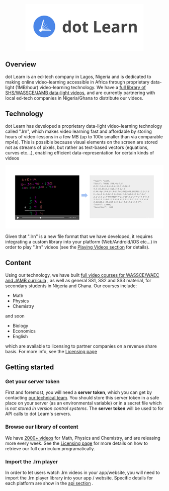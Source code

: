 
<img src="img/title.svg" alt="Drawing" style="height: 150px; display: block; margin: auto;"/>


## Overview

dot Learn is an ed-tech company in Lagos, Nigeria and is dedicated to making online video-learning accessible in Africa through proprietary data-light (1MB/hour) video-learning technology. We have a [full library of SHS/WASSCE/JAMB data-light videos](https://docs.google.com/spreadsheets/d/1Ryfv6iYeB0e6_qdVO0xx2KAEFyJtwBWZYWN8hayl9eQ/edit#gid=1018104657), and are currently partnering with local ed-tech companies in Nigeria/Ghana to distribute our videos.


## Technology

dot Learn has developed a proprietary data-light video-learning technology called ".lrn", which makes video learning fast and affordable by storing hours of video-lessons in a few MB (up to 100x smaller than via comparable mp4s).
This is possible because visual elements on the screen are stored not as streams of pixels, but rather as text-based vectors (equations, curves etc...), enabling efficient data-representation for certain kinds of videos

![Vector-Based](img/vector.svg)

Given that ".lrn" is a new file format that we have developed, it requires integrating a custom library into your platform (Web/Android/iOS etc...) in order to play ".lrn" videos (see the [Playing Videos section](playing) for details).

## Content

Using our technology, we have built [full video courses for WASSCE/WAEC and JAMB curricula](https://docs.google.com/spreadsheets/d/1Ryfv6iYeB0e6_qdVO0xx2KAEFyJtwBWZYWN8hayl9eQ/edit#gid=1018104657) , as well as general SS1, SS2 and SS3 material, for secondary students in Nigeria and Ghana. Our courses include:

* Math
* Physics
* Chemistry

and soon

* Biology
* Economics
* English

which are available to licensing to partner companies on a revenue share basis. For more info, see the [Licensing page](licensing)


## Getting started


### Get your server token ###

First and foremost, you will need a **server token**, which you can get by contacting [our technical team](mailto:sam@dotlearn.org). You should store this server token in a safe place on your server (as an environmental variable) or in a secret file which is _not stored in version control systems_. The **server token** will be used to for API calls to dot Learn's servers.


### Browse our library of content ###

We have [2000+ videos](https://docs.google.com/spreadsheets/d/1Ryfv6iYeB0e6_qdVO0xx2KAEFyJtwBWZYWN8hayl9eQ/edit#gid=1018104657) for Math, Physics and Chemistry, and are releasing more every week. See the [Licensing page](licensing) for more details on how to retrieve our full curriculum programatically.


### Import the .lrn player ###

In order to let users watch .lrn videos in your app/website, you will need to import the .lrn player library into your app / website. Specific details for each platform are show in the [api section](playing) .


